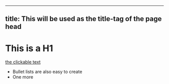 ----------
title: This will be used as the title-tag of the page head
----------

# This is a H1

[the clickable text](http://xlson.com/)

* Bullet lists are also easy to create
* One more

